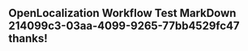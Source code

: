 <properties
ms.topic="hero-topic"
ms.test1="hero-topic"
ms.test2="test"/>


## OpenLocalization Workflow Test MarkDown 214099c3-03aa-4099-9265-77bb4529fc47 thanks!



<!--HONumber=Aug16_HO4-->


